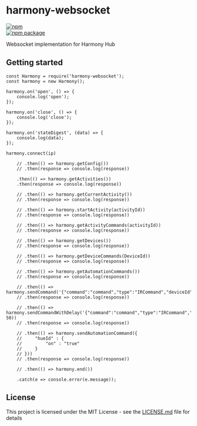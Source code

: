 # harmony-websocket

[![npm](https://img.shields.io/npm/v/harmony-websocket/latest.svg)](https://www.npmjs.com/package/harmony-websocket)	 
[![npm package](https://img.shields.io/npm/dm/harmony-websocket.svg)](https://www.npmjs.com/package/harmony-websocket)

Websocket implementation for Harmony Hub


## Getting started

```
const Harmony = require('harmony-websocket');
const harmony = new Harmony();

harmony.on('open', () => {
    console.log('open');
});

harmony.on('close', () => {
    console.log('close');
});

harmony.on('stateDigest', (data) => {
    console.log(data);
});

harmony.connect(ip)

    // .then(() => harmony.getConfig())
    // .then(response => console.log(response))

    .then(() => harmony.getActivities())
    .then(response => console.log(response))

    // .then(() => harmony.getCurrentActivity())
    // .then(response => console.log(response))

    // .then(() => harmony.startActivity(activityId))
    // .then(response => console.log(response))

    // .then(() => harmony.getActivityCommands(activityId))
    // .then(response => console.log(response))

    // .then(() => harmony.getDevices())
    // .then(response => console.log(response))

    // .then(() => harmony.getDeviceCommands(DeviceId))
    // .then(response => console.log(response))

    // .then(() => harmony.getAutomationCommands())
    // .then(response => console.log(response))

    // .then(() => harmony.sendCommand('{"command":"command","type":"IRCommand","deviceId":"DeviceId"}'))
    // .then(response => console.log(response))

    // .then(() => harmony.sendCommandWithDelay('{"command":"command","type":"IRCommand","deviceId":"DeviceId"}', 50))
    // .then(response => console.log(response))

    // .then(() => harmony.sendAutomationCommand({
    //     "hueId" : {
    //         "on" : "true"
    //     }
    // }))
    // .then(response => console.log(response))

    // .then(() => harmony.end())

    .catch(e => console.error(e.message));
```

## License

This project is licensed under the MIT License - see the [LICENSE.md](LICENSE.md) file for details
